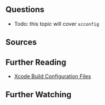 ## Questions
- Todo: this topic will cover `xcconfig`

## Sources

## Further Reading
- [Xcode Build Configuration Files](https://nshipster.com/xcconfig/)

## Further Watching 

